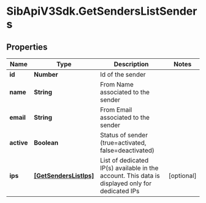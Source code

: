 # SibApiV3Sdk.GetSendersListSenders

## Properties
Name | Type | Description | Notes
------------ | ------------- | ------------- | -------------
**id** | **Number** | Id of the sender | 
**name** | **String** | From Name associated to the sender | 
**email** | **String** | From Email associated to the sender | 
**active** | **Boolean** | Status of sender (true=activated, false=deactivated) | 
**ips** | [**[GetSendersListIps]**](GetSendersListIps.md) | List of dedicated IP(s) available in the account. This data is displayed only for dedicated IPs | [optional] 


